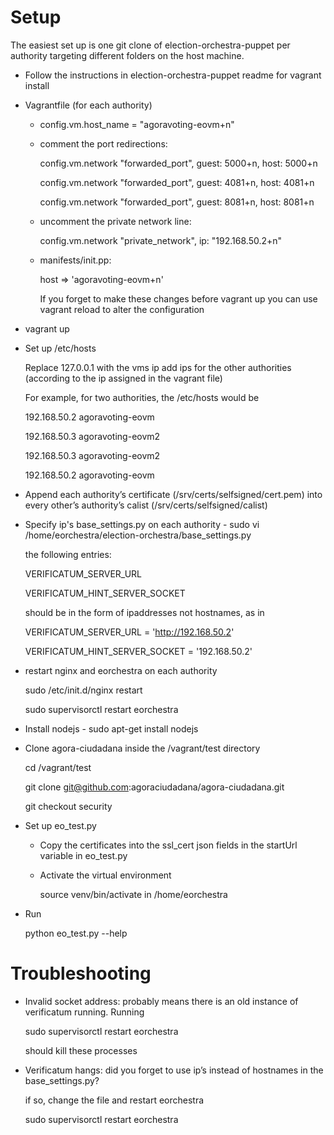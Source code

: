 Setup
=====

The easiest set up is one git clone of election-orchestra-puppet per authority targeting different folders on the host machine. 

* Follow the instructions in election-orchestra-puppet readme for vagrant install

* Vagrantfile (for each authority)

    * config.vm.host_name = "agoravoting-eovm+n"

    * comment the port redirections:

        config.vm.network "forwarded_port", guest: 5000+n, host: 5000+n
        
        config.vm.network "forwarded_port", guest: 4081+n, host: 4081+n
        
        config.vm.network "forwarded_port", guest: 8081+n, host: 8081+n

    * uncomment the private network line:

        config.vm.network "private_network", ip: "192.168.50.2+n"    

    * manifests/init.pp:

        host => 'agoravoting-eovm+n'

        If you forget to make these changes before vagrant up you can use vagrant reload to alter the configuration

* vagrant up

* Set up /etc/hosts

    Replace 127.0.0.1 with the vms ip 
    add ips for the other authorities (according to the ip assigned in the vagrant file)

    For example, for two authorities, the /etc/hosts would be

    192.168.50.2 agoravoting-eovm

    192.168.50.3 agoravoting-eovm2

    
    192.168.50.3 agoravoting-eovm2

    192.168.50.2 agoravoting-eovm

* Append each authority’s certificate (/srv/certs/selfsigned/cert.pem) into every other’s authority’s calist (/srv/certs/selfsigned/calist)

* Specify ip's base_settings.py on each authority - sudo vi /home/eorchestra/election-orchestra/base_settings.py

    the following entries:

    VERIFICATUM_SERVER_URL 

    VERIFICATUM_HINT_SERVER_SOCKET 

    should be in the form of ipaddresses not hostnames, as in

    VERIFICATUM_SERVER_URL = 'http://192.168.50.2'

    VERIFICATUM_HINT_SERVER_SOCKET = '192.168.50.2'

* restart nginx and eorchestra on each authority 

    sudo /etc/init.d/nginx restart

    sudo supervisorctl restart eorchestra

* Install nodejs - sudo apt-get install nodejs

* Clone agora-ciudadana inside the /vagrant/test directory

     cd /vagrant/test

     git clone git@github.com:agoraciudadana/agora-ciudadana.git

     git checkout security 

* Set up eo_test.py

    * Copy the certificates into the ssl_cert json fields in the startUrl variable in eo_test.py

    * Activate the virtual environment

      source venv/bin/activate in /home/eorchestra

* Run

    python eo_test.py --help
 

Troubleshooting
========

* Invalid socket address: probably means there is an old instance of verificatum running. Running

    sudo supervisorctl restart eorchestra

    should kill these processes

* Verificatum hangs: did you forget to use ip’s instead of hostnames in the base_settings.py?

    if so, change the file and restart eorchestra

    sudo supervisorctl restart eorchestra